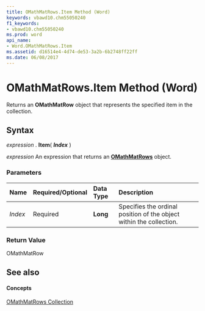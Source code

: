 ```yaml
---
title: OMathMatRows.Item Method (Word)
keywords: vbawd10.chm55050240
f1_keywords:
- vbawd10.chm55050240
ms.prod: word
api_name:
- Word.OMathMatRows.Item
ms.assetid: d16514e4-4d74-de53-3a2b-6b2748ff22ff
ms.date: 06/08/2017
---
```



# OMathMatRows.Item Method (Word)

Returns an  **OMathMatRow** object that represents the specified item in the collection.


## Syntax

 _expression_ . **Item**( **_Index_** )

 _expression_ An expression that returns an **[OMathMatRows](omathmatrows-object-word.md)** object.


### Parameters



|**Name**|**Required/Optional**|**Data Type**|**Description**|
|:-----|:-----|:-----|:-----|
| _Index_|Required| **Long**|Specifies the ordinal position of the object within the collection.|

### Return Value

OMathMatRow


## See also


#### Concepts


[OMathMatRows Collection](omathmatrows-object-word.md)

